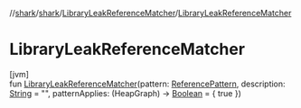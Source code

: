 //[shark](../../../index.md)/[shark](../index.md)/[LibraryLeakReferenceMatcher](index.md)/[LibraryLeakReferenceMatcher](-library-leak-reference-matcher.md)

# LibraryLeakReferenceMatcher

[jvm]\
fun [LibraryLeakReferenceMatcher](-library-leak-reference-matcher.md)(pattern: [ReferencePattern](../-reference-pattern/index.md), description: [String](https://kotlinlang.org/api/latest/jvm/stdlib/kotlin/-string/index.html) = "", patternApplies: (HeapGraph) -&gt; [Boolean](https://kotlinlang.org/api/latest/jvm/stdlib/kotlin/-boolean/index.html) = { true })
